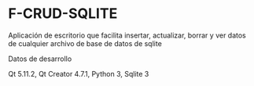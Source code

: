 # F-CRUD-SQLITE
Aplicación de escritorio que facilita insertar, actualizar, borrar y ver datos de cualquier archivo de base de datos de sqlite


Datos de desarrollo

Qt 5.11.2,
Qt Creator 4.7.1,
Python 3,
Sqlite 3
